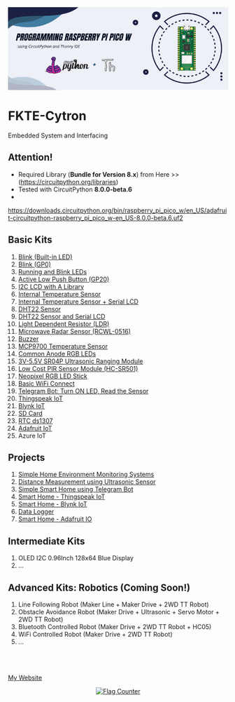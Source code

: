 <center><img src="https://github.com/mymadi/FKTE-Cytron/blob/main/images/Programming%20Raspberry%20Pi%20Pico%20W.png" alt="FKTE-Cytron" title="Pi Pico W + CircuitPython"></center>


# FKTE-Cytron
Embedded System and Interfacing

## Attention!
- Required Library (<b>Bundle for Version 8.x</b>) from Here >> (https://circuitpython.org/libraries)
- Tested with CircuitPython <b>8.0.0-beta.6</b>
- 
https://downloads.circuitpython.org/bin/raspberry_pi_pico_w/en_US/adafruit-circuitpython-raspberry_pi_pico_w-en_US-8.0.0-beta.6.uf2

## Basic Kits
1. <a href="https://github.com/mymadi/FKTE-Cytron/tree/main/Basic_Kits/01%20Blink%20built-in%20LED" target="_blank">Blink (Built-in LED)</a>
2. <a href="https://github.com/mymadi/FKTE-Cytron/tree/main/Basic_Kits/02%20Blink%20LED%20GP0" target="_blank">Blink (GP0)</a>
3. <a href="https://github.com/mymadi/FKTE-Cytron/tree/main/Basic_Kits/03%20Running%20and%20Blink%20LEDs" target="_blank">Running and Blink LEDs</a>
4. <a href="https://github.com/mymadi/FKTE-Cytron/tree/main/Basic_Kits/04%20Active%20Low%20Push%20Button" target="_blank">Active Low Push Button (GP20)</a>
5. <a href="https://github.com/mymadi/FKTE-Cytron/tree/main/Basic_Kits/05%20Serial%20LCD/" target="_blank">I2C LCD with A Library</a>
6. <a href= "https://github.com/mymadi/FKTE-Cytron/tree/main/Basic_Kits/06%20Internal%20Temperature%20Sensor" target="_blank">Internal Temperature Sensor</a>
7. <a href= "https://github.com/mymadi/FKTE-Cytron/tree/main/Basic_Kits/07%20Internal%20Temperature%20Sensor%20and%20Serial%20LCD" target="_blank">Internal Temperature Sensor + Serial LCD</a>
8. <a href= "https://github.com/mymadi/FKTE-Cytron/tree/main/Basic_Kits/08%20DHT22%20Sensor" target="_blank">DHT22 Sensor</a>
9. <a href= "https://github.com/mymadi/FKTE-Cytron/tree/main/Basic_Kits/09%20DHT22%20Sensor%20and%20Serial%20LCD" target="_blank">DHT22 Sensor and Serial LCD</a>
10. <a href= "https://github.com/mymadi/FKTE-Cytron/tree/main/Basic_Kits/10%20Light%20Dependent%20Resistor%20(LDR)" target="_blank">Light Dependent Resistor (LDR)</a>
11. <a href= "https://github.com/mymadi/FKTE-Cytron/tree/main/Basic_Kits/11%20Microwave%20Radar" target="_blank">Microwave Radar Sensor (RCWL-0516)</a>
12. <a href= "https://github.com/mymadi/FKTE-Cytron/tree/main/Basic_Kits/12%20Buzzer" target="_blank">Buzzer</a>
13. <a href= "https://github.com/mymadi/FKTE-Cytron/tree/main/Basic_Kits/13%20MCP9700%20Temperature%20Sensor" target="_blank">MCP9700 Temperature Sensor</a> 
14. <a href= "https://github.com/mymadi/FKTE-Cytron/tree/main/Basic_Kits/14%20RGB%20LEDs" target="_blank">Common Anode RGB LEDs</a>
15. <a href= "https://github.com/mymadi/FKTE-Cytron/tree/main/Basic_Kits/15%203V-5.5V%20SR04P%20Ultrasonic%20Ranging%20Module" target="_blank">3V-5.5V SR04P Ultrasonic Ranging Module</a>
16. <a href= "https://github.com/mymadi/FKTE-Cytron/tree/main/Basic_Kits/16%20PIR%20Sensor%20Module" target="_blank">Low Cost PIR Sensor Module (HC-SR501)</a>
17. <a href= "https://github.com/mymadi/FKTE-Cytron/tree/main/Basic_Kits/17%20Neopixel%20RGB%20LED%20Stick" target="_blank">Neopixel RGB LED Stick</a>
18. <a href= "https://github.com/mymadi/FKTE-Cytron/tree/main/Basic_Kits/18%20WiFi%20Connect" target="_blank"> Basic WiFi Connect</a>
19. <a href= "https://github.com/mymadi/FKTE-Cytron/tree/main/Basic_Kits/19%20Telegram%20Bot" target="_blank">Telegram Bot: Turn ON LED, Read the Sensor</a>
20. <a href= "https://github.com/mymadi/FKTE-Cytron/tree/main/Basic_Kits/20%20Thingspeak" target="_blank">Thingspeak IoT</a>
21. <a href= "https://github.com/mymadi/FKTE-Cytron/tree/main/Basic_Kits/21%20Blynk" target="_blank">Blynk IoT</a>
22. <a href= "https://github.com/mymadi/FKTE-Cytron/tree/main/Basic_Kits/22%20SD%20Card" target="_blank">SD Card</a>
23. <a href= "https://github.com/mymadi/FKTE-Cytron/tree/main/Basic_Kits/23%20RTCds1307" target="_blank">RTC ds1307</a>
24. <a href= "https://github.com/mymadi/FKTE-Cytron/tree/main/Basic_Kits/24%20Adafruit%20IO" target="_blank">Adafruit IoT</a>
25. Azure IoT

## Projects
1. <a href= "https://github.com/mymadi/FKTE-Cytron/tree/main/Projects/01P%20Simple%20Home%20Environment%20Monitoring%20System" target="_blank"> Simple Home Environment Monitoring Systems</a>
2. <a href= "https://github.com/mymadi/FKTE-Cytron/tree/main/Projects/02P%20Distance%20Measurement%20using%20Ultrasonic%20Sensor" target="_blank"> Distance Measurement using Ultrasonic Sensor</a>
3. <a href= "https://github.com/mymadi/FKTE-Cytron/tree/main/Projects/03P%20Simple%20Smart%20Home%20using%20Telegram%20Bot" target="_blank"> Simple Smart Home using Telegram Bot</a>
4. <a href= "https://github.com/mymadi/FKTE-Cytron/tree/main/Projects/04P%20Smart%20Home%20-%20ThingSpeak%20IoT" target="_blank">Smart Home - Thingspeak IoT</a>
5. <a href= "https://github.com/mymadi/FKTE-Cytron/tree/main/Projects/05P%20Smart%20Home%20-%20Blynk%20IoT" target="_blank">Smart Home - Blynk IoT</a>
6. <a href= "https://github.com/mymadi/FKTE-Cytron/tree/main/Projects/06P%20Data%20Logger" target="_blank">Data Logger</a>
7. <a href= "https://github.com/mymadi/FKTE-Cytron/tree/main/Projects/07P%20Smart%20Home%20-%20Adafruit%20IO" target="_blank">Smart Home - Adafruit IO</a>

## Intermediate Kits
1. OLED I2C 0.96Inch 128x64 Blue Display
2. ...
## Advanced Kits: Robotics (Coming Soon!)
1. Line Following Robot (Maker Line + Maker Drive + 2WD TT Robot)
2. Obstacle Avoidance Robot (Maker Drive + Ultrasonic + Servo Motor + 2WD TT Robot)
3. Bluetooth Controlled Robot (Maker Drive + 2WD TT Robot + HC05)
4. WiFi Controlled Robot (Maker Drive + 2WD TT Robot)
5. ...






 
<br><br><br>
<a href="https://norasmadi.unimap.edu.my" target="_blank">My Website</a>
<p><center><a href="https://info.flagcounter.com/Pyxq"><img src="https://s01.flagcounter.com/count2/Pyxq/bg_FFFFFF/txt_000000/border_FFFFFF/columns_3/maxflags_9/viewers_0/labels_0/pageviews_1/flags_0/percent_0/" alt="Flag Counter" border="0"></a></center></p>
